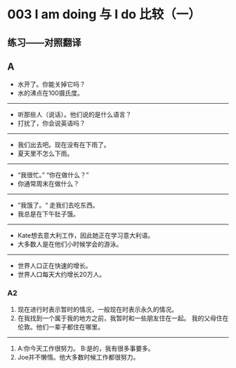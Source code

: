 # 003 I am doing 与 I do 比较（一）

练习——对照翻译
---- 
## A 
- 水开了。你能关掉它吗？
- 水的沸点在100摄氏度。
---
- 听那些人（说话）。他们说的是什么语言？
- 打扰了，你会说英语吗？ 
---
- 我们出去吧。现在没有在下雨了。
- 夏天里不怎么下雨。
---
- “我很忙。” “你在做什么？”
- 你通常周末在做什么？
---
- ”我饿了。“ 走我们去吃东西。
- 我总是在下午肚子饿。
---
- Kate想去意大利工作，因此她正在学习意大利语。
- 大多数人是在他们小时候学会的游泳。
---
- 世界人口正在快速的增长。
- 世界人口每天大约增长20万人。

### A2
1. 现在进行时表示暂时的情况，一般现在时表示永久的情况。
2. 在我找到一个属于我的地方之前，我暂时和一些朋友住在一起。  我的父母住在伦敦。他们一辈子都住在哪里。
--- 
1. A:你今天工作很努力。 B:是的，我有很多事要多。
2. Joe并不懒惰。他大多数时候工作都很努力。 





